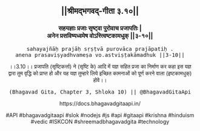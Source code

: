 <center><h2>||श्रीमद्‍भगवद्‍-गीता ३.१०||</h2>
<h3>सहयज्ञाः प्रजाः सृष्ट्वा पुरोवाच प्रजापतिः |<br/>अनेन प्रसविष्यध्वमेष वोऽस्त्विष्टकामधुक् ||३-१०||</h3>
<pre>sahayajñāḥ prajāḥ sṛṣṭvā purovāca prajāpatiḥ .<br/>anena prasaviṣyadhvameṣa vo.astviṣṭakāmadhuk ||3-10||</pre>
<p>।।3.10।। प्रजापति (सृष्टिकर्त्ता) ने (सृष्टि के) आदि में यज्ञ सहित प्रजा का निर्माण कर कहा इस यज्ञ द्वारा तुम वृद्धि को प्राप्त हो और यह यज्ञ तुम्हारे लिये इच्छित कामनाओं को पूर्ण करने वाला (इष्टकामधुक्) होवे।।</p>
<pre>(Bhagavad Gita, Chapter 3, Shloka 10) || @BhagavadGitaApi</pre><p>https://docs.bhagavadgitaapi.in/</p><p>#API #bhagavadgitaapi #slok #nodejs #js #api #gitaapi #krishna #hinduism #vedic #ISKCON #shreemadbhagavadgita #technology</p></center>